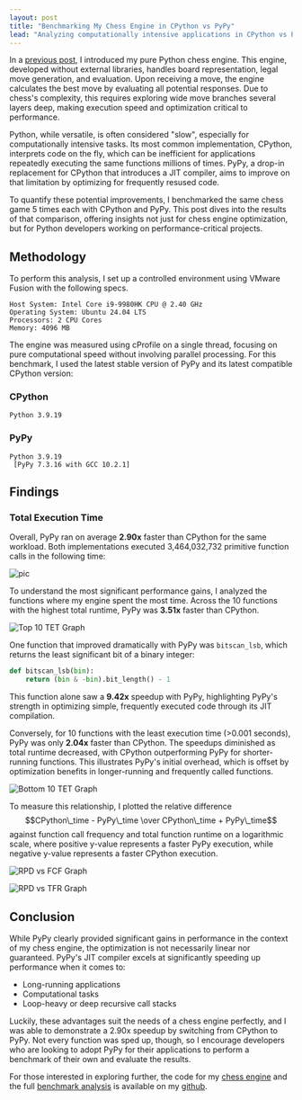```yaml
---
layout: post
title: "Benchmarking My Chess Engine in CPython vs PyPy"
lead: "Analyzing computationally intensive applications in CPython vs PyPy"
---
```


In a [previous post](/_site/2024/01/22/chess-engine/index.html), I introduced my pure Python chess engine. This engine, developed without external libraries, handles board representation, legal move generation, and evaluation. Upon receiving a move, the engine calculates the best move by evaluating all potential responses. Due to chess's complexity, this requires exploring wide move branches several layers deep, making execution speed and optimization critical to performance.

Python, while versatile, is often considered "slow", especially for computationally intensive tasks. Its most common implementation, CPython, interprets code on the fly, which can be inefficient for applications repeatedly executing the same functions millions of times. PyPy, a drop-in replacement for CPython that introduces a JIT compiler, aims to improve on that limitation by optimizing for frequently resused code.

To quantify these potential improvements, I benchmarked the same chess game 5 times each with CPython and PyPy. This post dives into the results of that comparison, offering insights not just for chess engine optimization, but for Python developers working on performance-critical projects.

## Methodology

To perform this analysis, I set up a controlled environment using VMware Fusion with the following specs. 

```
Host System: Intel Core i9-9980HK CPU @ 2.40 GHz
Operating System: Ubuntu 24.04 LTS
Processors: 2 CPU Cores
Memory: 4096 MB
```

The engine was measured using cProfile on a single thread, focusing on pure computational speed without involving parallel processing. For this benchmark, I used the latest stable version of PyPy and its latest compatible CPython version:

### CPython
```
Python 3.9.19
```
### PyPy
```
Python 3.9.19
 [PyPy 7.3.16 with GCC 10.2.1]
```

## Findings

### Total Execution Time

Overall, PyPy ran on average **2.90x** faster than CPython for the same workload. Both implementations executed 3,464,032,732 primitive function calls in the following time:

![pic](/assets/files/chess-benchmark/tet.png)

To understand the most significant performance gains, I analyzed the functions where my engine spent the most time. Across the 10 functions with the highest total runtime, PyPy was **3.51x** faster than CPython.

![Top 10 TET Graph](/assets/files/chess-benchmark/top10tet.png)

One function that improved dramatically with PyPy was `bitscan_lsb`, which returns the least significant bit of a binary integer:

```python
def bitscan_lsb(bin):
    return (bin & -bin).bit_length() - 1
```

This function alone saw a **9.42x** speedup with PyPy, highlighting PyPy's strength in optimizing simple, frequently executed code through its JIT compilation.


Conversely, for 10 functions with the least execution time (>0.001 seconds), PyPy was only **2.04x** faster than CPython. The speedups diminished as total runtime decreased, with CPython outperforming PyPy for shorter-running functions. This illustrates PyPy's initial overhead, which is offset by optimization benefits in longer-running and frequently called functions.

![Bottom 10 TET Graph](/assets/files/chess-benchmark/bottom10.png)

To measure this relationship, I plotted the relative difference $$CPython\_time - PyPy\_time \over CPython\_time + PyPy\_time$$ against function call frequency and total function runtime on a logarithmic scale, where positive y-value represents a faster PyPy execution, while negative y-value represents a faster CPython execution.


![RPD vs FCF Graph](/assets/files/chess-benchmark/rpfnfc.png)

![RPD vs TFR Graph](/assets/files/chess-benchmark/rpdtfr.png)

## Conclusion

While PyPy clearly provided significant gains in performance in the context of my chess engine, the optimization is not necessarily linear nor guaranteed. PyPy's JIT compiler excels at significantly speeding up performance when it comes to:

- Long-running applications
- Computational tasks
- Loop-heavy or deep recursive call stacks

Luckily, these advantages suit the needs of a chess engine perfectly, and I was able to demonstrate a 2.90x speedup by switching from CPython to PyPy. Not every function was sped up, though, so I encourage developers who are looking to adopt PyPy for their applications to perform a benchmark of their own and evaluate the results.

For those interested in exploring further, the code for my [chess engine](https://github.com/edwardkong/Dex/) and the full [benchmark analysis](https://github.com/edwardkong/Dex/blob/main/benchmark/benchmark.ipynb) is available on my [github](https://github.com/edwardkong/).